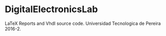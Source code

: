 # DigitalElectronicsLab
LaTeX  Reports and Vhdl source code. Universidad Tecnologica de Pereira 2016-2.
